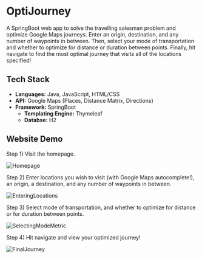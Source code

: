 # OptiJourney

A SpringBoot web app to solve the travelling salesman problem and optimize Google Maps journeys. Enter an origin, destination, and any number of waypoints in between. Then, select your mode of transportation and whether to optimize for distance or duration between points. Finally, hit navigate to find the most optimal journey that visits all of the locations specified! 

## Tech Stack

* **Languages:** Java, JavaScript, HTML/CSS
* **API:** Google Maps (Places, Distance Matrix, Directions)
* **Framework:** SpringBoot
  * **Templating Engine:** Thymeleaf
  * **Databse:** H2

## Website Demo
Step 1) Visit the homepage.

![Homepage](https://github.com/alexmatros/opti-journey/assets/47996580/78141107-fefd-4794-ac6b-7aa224aace30)

Step 2) Enter locations you wish to visit (with Google Maps autocomplete!), an origin, a destination, and any number of waypoints in between.

![EnteringLocations](https://github.com/alexmatros/opti-journey/assets/47996580/d889af97-26c7-441f-81ad-21313f3a6ac9)

Step 3) Select mode of transportation, and whether to optimize for distance or for duration between points.

![SelectingModeMetric](https://github.com/alexmatros/opti-journey/assets/47996580/dbe164b8-7f19-4d25-9d28-f5b9d2c1af89)

Step 4) Hit navigate and view your optimized journey!

![FinalJourney](https://github.com/alexmatros/opti-journey/assets/47996580/2f83eea2-470d-4797-9c87-78165170f369)
